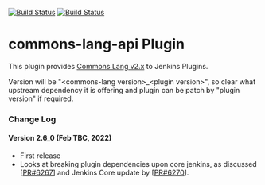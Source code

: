 [![Build Status](https://ci.jenkins.io/buildStatus/icon?job=Plugins/commons-lang-api-plugin/main)](https://ci.jenkins.io/blue/organizations/jenkins/Plugins%2Fcommons-lang-api-plugin/activity/) [![Build Status](https://travis-ci.org/jenkinsci/commons-lang-api-plugin.svg?branch=main)](https://travis-ci.org/jenkinsci/commons-lang-api-plugin)

commons-lang-api Plugin
===================

This plugin provides [Commons Lang v2.x](https://commons.apache.org/proper/commons-lang/) to Jenkins Plugins.<br>

Version will be "&lt;commons-lang version&gt;_&lt;plugin version&gt;", so clear what upstream dependency it is offering and plugin can be patch by "plugin version" if required.

### Change Log

#### Version 2.6_0 (Feb TBC, 2022)
- First release
- Looks at breaking plugin dependencies upon core jenkins, as discussed [[PR#6267](https://github.com/jenkinsci/jenkins/pull/6267#issuecomment-1036644004)] and Jenkins Core update by [[PR#6270](https://github.com/jenkinsci/jenkins/pull/6270)].

